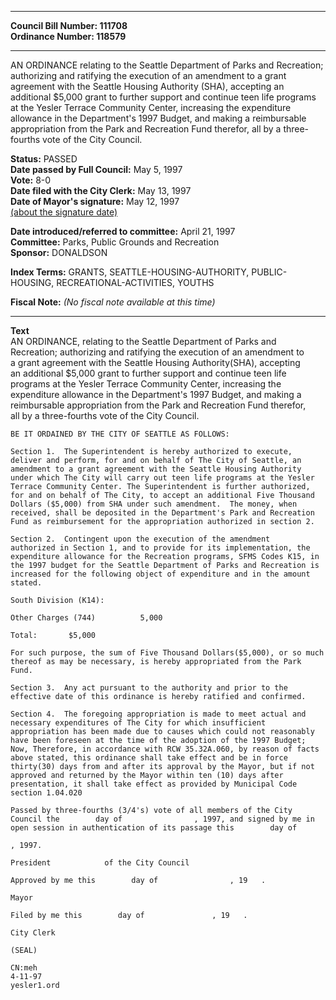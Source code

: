 * * * * *  
  
**Council Bill Number: [](#h0)[](#h2)111708**   
**Ordinance Number: 118579**  
  
* * * * *  
  
AN ORDINANCE relating to the Seattle Department of Parks and Recreation; authorizing and ratifying the execution of an amendment to a grant agreement with the Seattle Housing Authority (SHA), accepting an additional $5,000 grant to further support and continue teen life programs at the Yesler Terrace Community Center, increasing the expenditure allowance in the Department's 1997 Budget, and making a reimbursable appropriation from the Park and Recreation Fund therefor, all by a three-fourths vote of the City Council.  
  
**Status:** PASSED   
**Date passed by Full Council:** May 5, 1997   
**Vote:** 8-0   
**Date filed with the City Clerk:** May 13, 1997   
**Date of Mayor's signature:** May 12, 1997   
[(about the signature date)](/~public/approvaldate.htm)   
  
  
**Date introduced/referred to committee:** April 21, 1997   
**Committee:** Parks, Public Grounds and Recreation   
**Sponsor:** DONALDSON   
  
**Index Terms:** GRANTS, SEATTLE-HOUSING-AUTHORITY, PUBLIC-HOUSING, RECREATIONAL-ACTIVITIES, YOUTHS  
  
**Fiscal Note:** *(No fiscal note available at this time)*  
  
* * * * *  
  
**Text**  
    AN ORDINANCE, relating to the Seattle Department of Parks and  
    Recreation; authorizing and ratifying the execution of an amendment to  
    a grant agreement with the Seattle Housing Authority(SHA), accepting  
    an additional $5,000 grant to further support and continue teen life  
    programs at the Yesler Terrace Community Center, increasing the  
    expenditure allowance in the Department's 1997 Budget, and making a  
    reimbursable appropriation from the Park and Recreation Fund therefor,  
    all by a three-fourths vote of the City Council.  
  
    BE IT ORDAINED BY THE CITY OF SEATTLE AS FOLLOWS:  
  
    Section 1.  The Superintendent is hereby authorized to execute,  
    deliver and perform, for and on behalf of The City of Seattle, an  
    amendment to a grant agreement with the Seattle Housing Authority  
    under which The City will carry out teen life programs at the Yesler  
    Terrace Community Center. The Superintendent is further authorized,  
    for and on behalf of The City, to accept an additional Five Thousand  
    Dollars ($5,000) from SHA under such amendment.  The money, when  
    received, shall be deposited in the Department's Park and Recreation  
    Fund as reimbursement for the appropriation authorized in section 2.  
  
    Section 2.  Contingent upon the execution of the amendment  
    authorized in Section 1, and to provide for its implementation, the  
    expenditure allowance for the Recreation programs, SFMS Codes K15, in  
    the 1997 budget for the Seattle Department of Parks and Recreation is  
    increased for the following object of expenditure and in the amount  
    stated.  
  
    South Division (K14):  
  
    Other Charges (744)          5,000  
  
    Total:       $5,000  
  
    For such purpose, the sum of Five Thousand Dollars($5,000), or so much  
    thereof as may be necessary, is hereby appropriated from the Park  
    Fund.  
  
    Section 3.  Any act pursuant to the authority and prior to the  
    effective date of this ordinance is hereby ratified and confirmed.  
  
    Section 4.  The foregoing appropriation is made to meet actual and  
    necessary expenditures of The City for which insufficient  
    appropriation has been made due to causes which could not reasonably  
    have been foreseen at the time of the adoption of the 1997 Budget;  
    Now, Therefore, in accordance with RCW 35.32A.060, by reason of facts  
    above stated, this ordinance shall take effect and be in force  
    thirty(30) days from and after its approval by the Mayor, but if not  
    approved and returned by the Mayor within ten (10) days after  
    presentation, it shall take effect as provided by Municipal Code  
    section 1.04.020  
  
    Passed by three-fourths (3/4's) vote of all members of the City  
    Council the        day of                , 1997, and signed by me in  
    open session in authentication of its passage this        day of  
  
    , 1997.  
  
    President            of the City Council  
  
    Approved by me this        day of                , 19   .  
  
    Mayor  
  
    Filed by me this        day of               , 19   .  
  
    City Clerk  
  
    (SEAL)  
  
    CN:meh  
    4-11-97  
    yesler1.ord  
